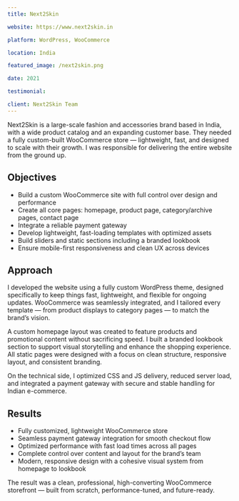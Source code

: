 ```yaml
---
title: Next2Skin

website: https://www.next2skin.in

platform: WordPress, WooCommerce

location: India

featured_image: /next2skin.png

date: 2021

testimonial: 

client: Next2Skin Team
---
```


Next2Skin is a large-scale fashion and accessories brand based in India, with a wide product catalog and an expanding customer base. They needed a fully custom-built WooCommerce store — lightweight, fast, and designed to scale with their growth. I was responsible for delivering the entire website from the ground up.

## Objectives

- Build a custom WooCommerce site with full control over design and performance  
- Create all core pages: homepage, product page, category/archive pages, contact page  
- Integrate a reliable payment gateway  
- Develop lightweight, fast-loading templates with optimized assets  
- Build sliders and static sections including a branded lookbook  
- Ensure mobile-first responsiveness and clean UX across devices

## Approach

I developed the website using a fully custom WordPress theme, designed specifically to keep things fast, lightweight, and flexible for ongoing updates. WooCommerce was seamlessly integrated, and I tailored every template — from product displays to category pages — to match the brand’s vision.

A custom homepage layout was created to feature products and promotional content without sacrificing speed. I built a branded lookbook section to support visual storytelling and enhance the shopping experience. All static pages were designed with a focus on clean structure, responsive layout, and consistent branding.

On the technical side, I optimized CSS and JS delivery, reduced server load, and integrated a payment gateway with secure and stable handling for Indian e-commerce.

## Results

- Fully customized, lightweight WooCommerce store  
- Seamless payment gateway integration for smooth checkout flow  
- Optimized performance with fast load times across all pages  
- Complete control over content and layout for the brand’s team  
- Modern, responsive design with a cohesive visual system from homepage to lookbook

The result was a clean, professional, high-converting WooCommerce storefront — built from scratch, performance-tuned, and future-ready.

